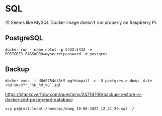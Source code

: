 # SQL

(!) Seems like MySQL Docker image doesn't run properly on Raspberry Pi.

## PostgreSQL

```
docker run --name notot -p 5432:5432 -e POSTGRES_PASSWORD=mysecretpassword -d postgres
```

## Backup

```
docker exec -t d0d0754d43c9 pg*dumpall -c -U postgres > dump_`date +%d-%m-%Y"_"%H_%M_%S`.sql
```

https://stackoverflow.com/questions/24718706/backup-restore-a-dockerized-postgresql-database

```
scp pi@rxtl.local:/home/pi/dump_10-06-2022_12_41_59.sql ./
```
